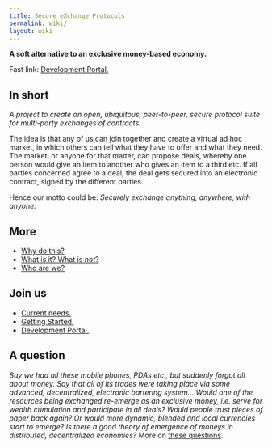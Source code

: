 ```yaml
---
title: Secure eXchange Protocols
permalink: wiki/
layout: wiki
---
```


**A soft alternative to an exclusive money-based economy.**

Fast link: [Development Portal.](/SXP/wiki/DevelopmentPortal "wikilink")

In short
--------

*A project to create an open, ubiquitous, peer-to-peer, secure protocol
suite for multi-party exchanges of contracts.*

The idea is that any of us can join together and create a virtual ad hoc
market, in which others can tell what they have to offer and what they
need. The market, or anyone for that matter, can propose deals, whereby
one person would give an item to another who gives an item to a third
etc. If all parties concerned agree to a deal, the deal gets secured
into an electronic contract, signed by the different parties.

Hence our motto could be: *Securely exchange anything, anywhere, with
anyone.*

More
----

-   [Why do this?](/SXP/wiki/WhyDoThis "wikilink")
-   [What is it? What is *not*?](/SXP/wiki/WhatIsit "wikilink")
-   [Who are we?](/SXP/wiki/Authors "wikilink")

Join us
-------

-   [Current needs.](/SXP/wiki/CurrentNeeds "wikilink")
-   [Getting Started.](/SXP/wiki/GettingStarted "wikilink")
-   [Development Portal.](/SXP/wiki/DevelopmentPortal "wikilink")

A question
----------

*Say we had all these mobile phones, PDAs etc., but suddenly forgot all
about money. Say that all of its trades were taking place via some
advanced, decentralized, electronic bartering system... Would one of the
resources being exchanged re-emerge as an exclusive money, i.e. serve
for wealth cumulation and participate in all deals? Would people trust
pieces of paper back again? Or would more dynamic, blended and local
currencies start to emerge? Is there a good theory of emergence of
moneys in distributed, decentralized economies?* More on [these
questions](/SXP/wiki/QuestionsThatBotherUs "wikilink").

